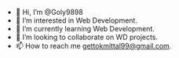 - 👋 Hi, I’m @Goly9898
- 👀 I’m interested in Web Development.
- 🌱 I’m currently learning Web Development.
- 💞️ I’m looking to collaborate on WD projects.
- 📫 How to reach me gettokmittal99@gmail.com.

<!---
Goly9898/Goly9898 is a ✨ special ✨ repository because its `README.md` (this file) appears on your GitHub profile.
You can click the Preview link to take a look at your changes.
--->
